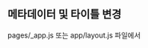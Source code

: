 ## 메타데이터 및 타이틀 변경
pages/_app.js 또는 app/layout.js 파일에서 <title> 태그 수정.

## 라우팅
- Next.js는 파일 기반 라우팅을 사용
- pages 디렉토리 안에 파일을 생성하면 URL 경로로 매핑

## Single Page Application (SPA)
- Next.js는 기본적으로 CSR과 SSR 모두 지원
- useEffect를 활용하면 클라이언트 측 데이터 로딩 가능
- public 폴더에 파일을 넣으면 정적 파일로 제공
- URL로 /파일명 접근 가능.

## CSS
- 글로벌 스타일은 styles/globals.css에서 관리
- 컴포넌트별 CSS는 모듈 파일(.module.css)로 분리 가능

## 백엔드 통신
- pages/api 디렉토리에서 API 라우트 생성 가능

## 글 목록 가져오기
- 백엔드 API를 호출해 데이터 가져오기

## 글 읽기
- 동적 라우트(pages/posts/[id].js)를 사용하여 특정 글 ID로 페이지 생성

## 글 생성
- useState와 onSubmit 이벤트로 폼 데이터 처리
- API를 통해 새로운 글 저장 요청

## 캐시 처리
- getStaticProps로 정적 생성 후 리빌드 타이밍(revalidate) 설정
- 클라이언트에서는 SWR 라이브러리로 데이터 캐싱 관리 가능

## 글 수정
- 기존 데이터를 가져와 폼에 미리 채운 뒤 수정 요청을 API로 전송

## 글 삭제
삭제 버튼을 눌렀을 때 API 요청으로 데이터 삭제 처리
삭제 후 목록을 재요청하거나 상태 업데이트

## 업데이트 & 삭제 버튼 구현
- 각 글 목록 옆에 "수정" 및 "삭제" 버튼 추가
- 클릭 이벤트로 적절한 API 요청 수행
